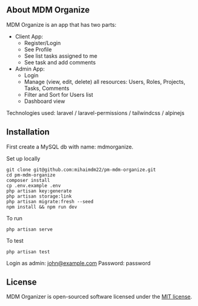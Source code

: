 ## About MDM Organize

MDM Organize is an app that has two parts:

- Client App:
  + Register/Login
  + See Profile
  + See list tasks assigned to me
  + See task and add comments
- Admin App:
  + Login
  + Manage (view, edit, delete) all resources: Users, Roles, Projects, Tasks, Comments
  + Filter and Sort for Users list
  + Dashboard view
  
Technologies used: laravel / laravel-permissions / tailwindcss / alpinejs

## Installation

First create a MySQL db with name: mdmorganize.

Set up locally

    git clone git@github.com:mihaimdm22/pm-mdm-organize.git
    cd pm-mdm-organize
    composer install
    cp .env.example .env
    php artisan key:generate
    php artisan storage:link
    php artisan migrate:fresh --seed
    npm install && npm run dev
    
To run

    php artisan serve
    
To test

    php artisan test
    
Login as admin: john@example.com
Password: password

## License

MDM Organizer is open-sourced software licensed under the [MIT license](https://opensource.org/licenses/MIT).
